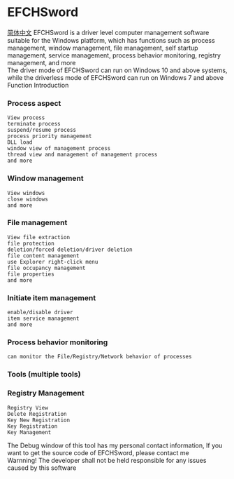 # EFCHSword
<a href='./README.zh-CN.md'>简体中文</a>
EFCHSword is a driver level computer management software suitable for the Windows platform, which has functions such as process management, window management, file management, self startup management, service management, process behavior monitoring, registry management, and more  
The driver mode of EFCHSword can run on Windows 10 and above systems, while the driverless mode of EFCHSword can run on Windows 7 and above  
Function Introduction  
### Process aspect  
    View process  
    terminate process  
    suspend/resume process  
    process priority management  
    DLL load  
    window view of management process  
    thread view and management of management process  
    and more  

### Window management  
    View windows  
    close windows  
    and more  

### File management  
    View file extraction  
    file protection  
    deletion/forced deletion/driver deletion  
    file content management  
    use Explorer right-click menu  
    file occupancy management  
    file properties  
    and more  
### Initiate item management  
    enable/disable driver  
    item service management  
    and more  
### Process behavior monitoring  
    can monitor the File/Registry/Network behavior of processes  
### Tools (multiple tools)  
### Registry Management
    Registry View  
    Delete Registration  
    Key New Registration  
    Key Registration  
    Key Management  

The Debug window of this tool has my personal contact information, If you want to get the source code of EFCHSword, please contact me  
Warnning! The developer shall not be held responsible for any issues caused by this software  

